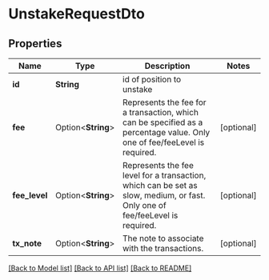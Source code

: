 # UnstakeRequestDto

## Properties

Name | Type | Description | Notes
------------ | ------------- | ------------- | -------------
**id** | **String** | id of position to unstake | 
**fee** | Option<**String**> | Represents the fee for a transaction, which can be specified as a percentage value. Only one of fee/feeLevel is required. | [optional]
**fee_level** | Option<**String**> | Represents the fee level for a transaction, which can be set as slow, medium, or fast. Only one of fee/feeLevel is required. | [optional]
**tx_note** | Option<**String**> | The note to associate with the transactions. | [optional]

[[Back to Model list]](../README.md#documentation-for-models) [[Back to API list]](../README.md#documentation-for-api-endpoints) [[Back to README]](../README.md)


